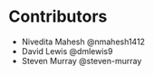 # Contributors

* Nivedita Mahesh @nmahesh1412
* David Lewis @dmlewis9
* Steven Murray @steven-murray
